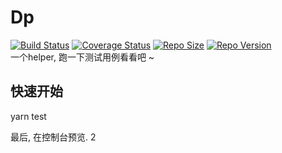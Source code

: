 # Dp
[![Build Status](https://img.shields.io/travis/com/roftLin/dp)](https://travis-ci.com/roftLin/dp)
[![Coverage Status](https://img.shields.io/coveralls/github/roftLin/dp)](https://coveralls.io/github/roftLin/dp?branch=master)
[![Repo Size](https://img.shields.io/github/repo-size/roftLin/dp)](https://img.shields.io/github/repo-size/roftLin/dp)
 [![Repo Version](https://img.shields.io/npm/v/@roft/dp)](https://img.shields.io/github/repo-size/roftLin/dp)    
一个helper, 跑一下测试用例看看吧 ~
 
 

## 快速开始  

yarn test 

最后, 在控制台预览.  2